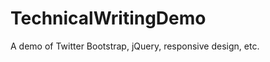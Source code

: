 TechnicalWritingDemo
====================

A demo of Twitter Bootstrap, jQuery, responsive design, etc.